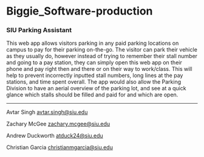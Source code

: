 # Biggie_Software-production

### SIU Parking Assistant

This web app allows visitors parking in any paid parking locations on campus to pay for their parking on-the-go. The visitor can park their vehicle as they usually do, however instead of trying to remember their stall number and going to a pay station, they can simply open this web app on their phone and pay right then and there or on their way to work/class. This will help to prevent incorrectly inputted stall numbers, long lines at the pay stations, and time spent overall. The app would also allow the Parking Division to have an aerial overview of the parking lot, and see at a quick glance which stalls should be filled and paid for and which are open.

----------

Avtar Singh
avtar.singh@siu.edu

Zachary McGee
zachary.mcgee@siu.edu

Andrew Duckworth
atduck24@siu.edu

Christian Garcia
christianmgarcia@siu.edu
